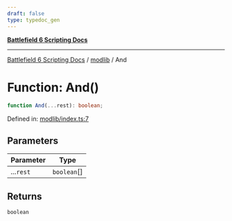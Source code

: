 ```yaml
---
draft: false
type: typedoc_gen
---
```


[**Battlefield 6 Scripting Docs**](../../_index.md)

***

[Battlefield 6 Scripting Docs](../../_index.md) / [modlib](../_index.md) / And

# Function: And()

```ts
function And(...rest): boolean;
```

Defined in: [modlib/index.ts:7](https://github.com/battlefield-portal-community/portal-docs/blob/ff09b2690670f74de7e97198022e5a97ff1161ff/generators/santiago/modlib/index.ts#L7)

## Parameters

| Parameter | Type |
| ------ | ------ |
| ...`rest` | `boolean`[] |

## Returns

`boolean`
